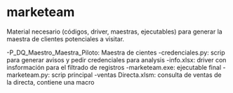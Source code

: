 # marketeam
Material necesario (códigos, driver, maestras, ejecutables) para generar la maestra de clientes potenciales a visitar.

-P_DQ_Maestro_Maestra_Piloto: Maestra de cientes
-credenciales.py: scrip para generar avisos y pedir credenciales para analysis
-info.xlsx: driver con insformación para el filtrado de registros
-marketeam.exe: ejecutable final
-marketeam.py: scrip principal
-ventas Directa.xlsm: consulta de ventas de la directa, contiene una macro
